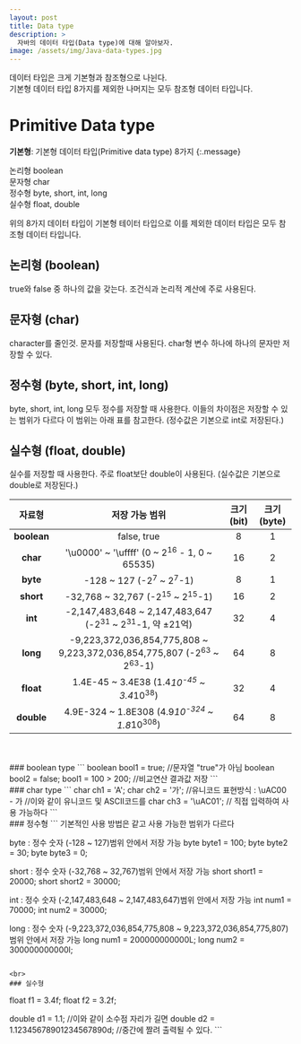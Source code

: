 ```yaml
---
layout: post
title: Data type
description: >
  자바의 데이터 타입(Data type)에 대해 알아보자.
image: /assets/img/Java-data-types.jpg
---
```


데이터 타입은 크게 기본형과 참조형으로 나뉜다.<br>
기본형 데이터 타입 8가지를 제외한 나머지는 모두 참조형 데이터 타입니다.

# Primitive Data type
**기본형**: 기본형 데이터 타입(Primitive data type) 8가지
{:.message}


논리형 boolean<br>
문자형 char<br>
정수형 byte, short, int, long<br>
실수형 float, double<br>

위의 8가지 데이터 타입이 기본형 테이터 타입으로 
이를 제외한 데이터 타입은 모두 참조형 데이터 타입니다.


## 논리형 (boolean)
true와 false 중 하나의 값을 갖는다.
조건식과 논리적 계산에 주로 사용된다.

## 문자형 (char)
character를 줄인것. 문자를 저장할때 사용된다. 
char형 변수 하나에 하나의 문자만 저장할 수 있다.

## 정수형 (byte, short, int, long)
byte, short, int, long 모두 정수를 저장할 때 사용한다.
이들의 차이점은 저장할 수 있는 범위가 다르다
이 범위는 아래 표를 참고한다.
(정수값은 기본으로 int로 저장된다.)

## 실수형 (float, double)
실수를 저장할 때 사용한다.
주로 float보단 double이 사용된다.
(실수값은 기본으로 double로 저장된다.)


| 자료형 |   저장 가능 범위   | 크기(bit) | 크기(byte) |
|:--------:|:--------:|:--------:|:--------:|
|**boolean** | false, true | 8 | 1 |
|**char** | '\u0000' ~ '\uffff' (0 ~ 2<sup>16</sup> - 1, 0 ~ 65535) | 16 | 2 |
|**byte**  | -128 ~ 127 (-2<sup>7</sup> ~ 2<sup>7</sup>-1) | 8 | 1 |
|**short** | -32,768 ~ 32,767 (-2<sup>15</sup> ~ 2<sup>15</sup>-1) | 16 | 2 |
|**int** | -2,147,483,648 ~ 2,147,483,647 (-2<sup>31</sup> ~ 2<sup>31</sup>-1, 약 ±21억) | 32 | 4
|**long** | -9,223,372,036,854,775,808 ~ 9,223,372,036,854,775,807 (-2<sup>63</sup> ~ 2<sup>63</sup>-1) |64 |8 |
|**float** | 1.4E-45 ~ 3.4E38 (1.4*10<sup>-45</sup> ~ 3.4*10<sup>38</sup>) | 32 | 4 |
|**double** | 4.9E-324 ~ 1.8E308 (4.9*10<sup>-324</sup> ~ 1.8*10<sup>308</sup>) | 64 | 8 |
<br>
<br>
### boolean type
```
boolean bool1 = true;      //문자열 "true"가 아님
boolean bool2 = false;
bool1 = 100 > 200;         //비교연산 결과값 저장
```
<br>
### char type
```
char ch1 = 'A';
char ch2 = '가';
//유니코드 표현방식 : \uAC00 - 가       //이와 같이 유니코드 및 ASCII코드를
char ch3 = '\uAC01';                  //  직접 입력하여 사용 가능하다
```

<br>
### 정수형
```
  기본적인 사용 방법은 같고 사용 가능한 범위가 다르다

byte : 정수 숫자 (-128 ~ 127)범위 안에서 저장 가능
byte byte1 = 100;
byte byte2 = 30;
byte byte3 = 0;

short : 정수 숫자 (-32,768 ~ 32,767)범위 안에서 저장 가능
short short1 = 20000;
short short2 = 30000;

int : 정수 숫자 (-2,147,483,648 ~ 2,147,483,647)범위 안에서 저장 가능
int num1 = 70000;
int num2 = 30000;

long : 정수 숫자 (-9,223,372,036,854,775,808 ~ 9,223,372,036,854,775,807)                             범위 안에서 저장 가능
long num1 = 200000000000L;
long num2 = 300000000000l;
```

<br>
### 실수형
```
float f1 = 3.4f;
float f2 = 3.2f;


double d1 = 1.1;                          //이와 같이 소수점 자리가 길면
double d2 = 1.12345678901234567890d;      //중간에 짤려 출력될 수 있다.     ```